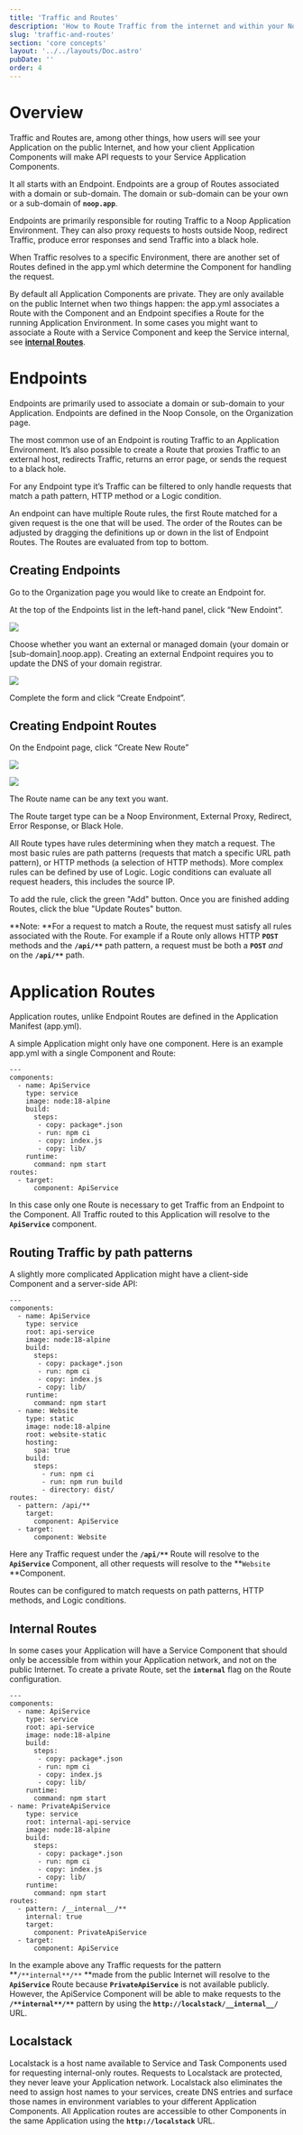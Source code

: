 ```yaml
---
title: 'Traffic and Routes'
description: 'How to Route Traffic from the internet and within your Noop Apps'
slug: 'traffic-and-routes'
section: 'core concepts'
layout: '../../layouts/Doc.astro'
pubDate: ''
order: 4
---
```


# Overview

Traffic and Routes are, among other things, how users will see your Application on the public Internet, and how your client Application Components will make API requests to your Service Application Components.

It all starts with an Endpoint. Endpoints are a group of Routes associated with a domain or sub-domain. The domain or sub-domain can be your own or a sub-domain of **`noop.app`**.

Endpoints are primarily responsible for routing Traffic to a Noop Application Environment. They can also proxy requests to hosts outside Noop, redirect Traffic, produce error responses and send Traffic into a black hole.

When Traffic resolves to a specific Environment, there are another set of Routes defined in the app.yml which determine the Component for handling the request.

By default all Application Components are private. They are only available on the public Internet when two things happen: the app.yml associates a Route with the Component and an Endpoint specifies a Route for the running Application Environment. In some cases you might want to associate a Route with a Service Component and keep the Service internal, see **[internal Routes](http://localhost:3000/docs/routing#internal-routes)**.

# Endpoints

Endpoints are primarily used to associate a domain or sub-domain to your Application. Endpoints are defined in the Noop Console, on the Organization page.

The most common use of an Endpoint is routing Traffic to an Application Environment. It’s also possible to create a Route that proxies Traffic to an external host, redirects Traffic, returns an error page, or sends the request to a black hole.

For any Endpoint type it’s Traffic can be filtered to only handle requests that match a path pattern, HTTP method or a Logic condition.

An endpoint can have multiple Route rules, the first Route matched for a given request is the one that will be used. The order of the Routes can be adjusted by dragging the definitions up or down in the list of Endpoint Routes. The Routes are evaluated from top to bottom.

## Creating Endpoints

Go to the Organization page you would like to create an Endpoint for.

At the top of the Endpoints list in the left-hand panel, click “New Endoint”.

![](/assets/docs/imgs/d1f44908-ba8d-412e-8d65-fe3650e4b0d9.png)

Choose whether you want an external or managed domain (your domain or \[sub-domain].noop.app). Creating an external Endpoint requires you to update the DNS of your domain registrar.

![](/assets/docs/imgs/4c9217a7-38ad-4727-ae59-7dd4a3f7f362.png)

Complete the form and click “Create Endpoint”.

## Creating Endpoint Routes

On the Endpoint page, click “Create New Route”

![](/assets/docs/imgs/a6b3612c-b3e8-4def-a07d-08a04b36ccc1.png)

![](/assets/docs/imgs/7f11e8ba-c8d6-4a68-b7b9-15ca3d28cc2d.png)

The Route name can be any text you want.

The Route target type can be a Noop Environment, External Proxy, Redirect, Error Response, or Black Hole.

All Route types have rules determining when they match a request. The most basic rules are path patterns (requests that match a specific URL path pattern), or HTTP methods (a selection of HTTP methods). More complex rules can be defined by use of Logic. Logic conditions can evaluate all request headers, this includes the source IP.

To add the rule, click the green "Add" button. Once you are finished adding Routes, click the blue "Update Routes" button.

**Note: **For a request to match a Route, the request must satisfy all rules associated with the Route. For example if a Route only allows HTTP **`POST`** methods and the **`/api/**`** path pattern, a request must be both a **`POST`** *and* on the **`/api/**`** path.

# Application Routes

Application routes, unlike Endpoint Routes are defined in the Application Manifest (app.yml).

A simple Application might only have one component. Here is an example app.yml with a single Component and Route:

```
---
components:
  - name: ApiService
    type: service
    image: node:18-alpine
    build:
      steps:
       - copy: package*.json
       - run: npm ci
       - copy: index.js
       - copy: lib/
    runtime:
      command: npm start
routes:
  - target:
      component: ApiService
```

In this case only one Route is necessary to get Traffic from an Endpoint to the Component. All Traffic routed to this Application will resolve to the **`ApiService`** component.

## Routing Traffic by path patterns

A slightly more complicated Application might have a client-side Component and a server-side API:

```
---
components:
  - name: ApiService
    type: service
    root: api-service
    image: node:18-alpine
    build:
      steps:
       - copy: package*.json
       - run: npm ci
       - copy: index.js
       - copy: lib/
    runtime:
      command: npm start
  - name: Website
    type: static
    image: node:18-alpine
    root: website-static
    hosting:
      spa: true
    build:
      steps:
        - run: npm ci
        - run: npm run build
        - directory: dist/
routes:
  - pattern: /api/**
    target:
      component: ApiService
  - target:
      component: Website
```

Here any Traffic request under the **`/api/**`** Route will resolve to the **`ApiService`** Component, all other requests will resolve to the **`Website` \*\*Component.

Routes can be configured to match requests on path patterns, HTTP methods, and Logic conditions.

## Internal Routes

In some cases your Application will have a Service Component that should only be accessible from within your Application network, and not on the public Internet. To create a private Route, set the **`internal`** flag on the Route configuration.

```
---
components:
  - name: ApiService
    type: service
    root: api-service
    image: node:18-alpine
    build:
      steps:
       - copy: package*.json
       - run: npm ci
       - copy: index.js
       - copy: lib/
    runtime:
      command: npm start
- name: PrivateApiService
    type: service
    root: internal-api-service
    image: node:18-alpine
    build:
      steps:
       - copy: package*.json
       - run: npm ci
       - copy: index.js
       - copy: lib/
    runtime:
      command: npm start
routes:
  - pattern: /__internal__/**
    internal: true
    target:
      component: PrivateApiService
  - target:
      component: ApiService
```

In the example above any Traffic requests for the pattern **`/**internal**/**` **made from the public Internet will resolve to the **`ApiService`** Route because **`PrivateApiService`** is not available publicly. However, the ApiService Component will be able to make requests to the **`/**internal**/**`** pattern by using the **`http://localstack/__internal__/`** URL.

## Localstack

Localstack is a host name available to Service and Task Components used for requesting internal-only routes. Requests to Localstack are protected, they never leave your Application network. Localstack also eliminates the need to assign host names to your services, create DNS entries and surface those names in environment variables to your different Application Components. All Application routes are accessible to other Components in the same Application using the **`http://localstack`** URL.

​\
​
